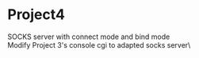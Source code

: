 # Project4
SOCKS server with connect mode and bind mode\
Modify Project 3's console cgi to adapted socks server\

